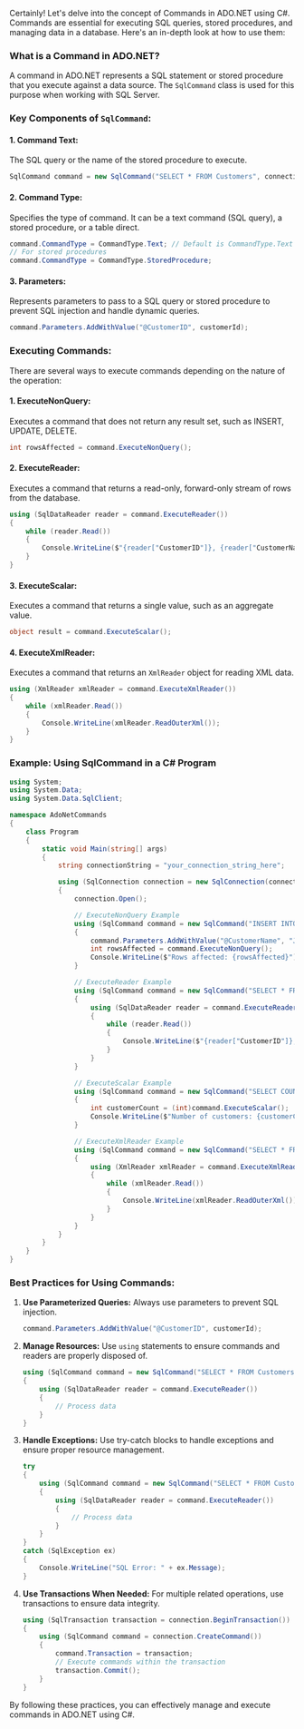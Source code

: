 Certainly! Let's delve into the concept of Commands in ADO.NET using C#. Commands are essential for executing SQL queries, stored procedures, and managing data in a database. Here's an in-depth look at how to use them:

### What is a Command in ADO.NET?
A command in ADO.NET represents a SQL statement or stored procedure that you execute against a data source. The `SqlCommand` class is used for this purpose when working with SQL Server.

### Key Components of `SqlCommand`:

#### 1. **Command Text:**
   The SQL query or the name of the stored procedure to execute.
   ```csharp
   SqlCommand command = new SqlCommand("SELECT * FROM Customers", connection);
   ```

#### 2. **Command Type:**
   Specifies the type of command. It can be a text command (SQL query), a stored procedure, or a table direct.
   ```csharp
   command.CommandType = CommandType.Text; // Default is CommandType.Text
   // For stored procedures
   command.CommandType = CommandType.StoredProcedure;
   ```

#### 3. **Parameters:**
   Represents parameters to pass to a SQL query or stored procedure to prevent SQL injection and handle dynamic queries.
   ```csharp
   command.Parameters.AddWithValue("@CustomerID", customerId);
   ```

### Executing Commands:
There are several ways to execute commands depending on the nature of the operation:

#### 1. **ExecuteNonQuery:**
   Executes a command that does not return any result set, such as INSERT, UPDATE, DELETE.
   ```csharp
   int rowsAffected = command.ExecuteNonQuery();
   ```

#### 2. **ExecuteReader:**
   Executes a command that returns a read-only, forward-only stream of rows from the database.
   ```csharp
   using (SqlDataReader reader = command.ExecuteReader())
   {
       while (reader.Read())
       {
           Console.WriteLine($"{reader["CustomerID"]}, {reader["CustomerName"]}");
       }
   }
   ```

#### 3. **ExecuteScalar:**
   Executes a command that returns a single value, such as an aggregate value.
   ```csharp
   object result = command.ExecuteScalar();
   ```

#### 4. **ExecuteXmlReader:**
   Executes a command that returns an `XmlReader` object for reading XML data.
   ```csharp
   using (XmlReader xmlReader = command.ExecuteXmlReader())
   {
       while (xmlReader.Read())
       {
           Console.WriteLine(xmlReader.ReadOuterXml());
       }
   }
   ```

### Example: Using SqlCommand in a C# Program

```csharp
using System;
using System.Data;
using System.Data.SqlClient;

namespace AdoNetCommands
{
    class Program
    {
        static void Main(string[] args)
        {
            string connectionString = "your_connection_string_here";

            using (SqlConnection connection = new SqlConnection(connectionString))
            {
                connection.Open();

                // ExecuteNonQuery Example
                using (SqlCommand command = new SqlCommand("INSERT INTO Customers (CustomerName) VALUES (@CustomerName)", connection))
                {
                    command.Parameters.AddWithValue("@CustomerName", "John Doe");
                    int rowsAffected = command.ExecuteNonQuery();
                    Console.WriteLine($"Rows affected: {rowsAffected}");
                }

                // ExecuteReader Example
                using (SqlCommand command = new SqlCommand("SELECT * FROM Customers", connection))
                {
                    using (SqlDataReader reader = command.ExecuteReader())
                    {
                        while (reader.Read())
                        {
                            Console.WriteLine($"{reader["CustomerID"]}, {reader["CustomerName"]}");
                        }
                    }
                }

                // ExecuteScalar Example
                using (SqlCommand command = new SqlCommand("SELECT COUNT(*) FROM Customers", connection))
                {
                    int customerCount = (int)command.ExecuteScalar();
                    Console.WriteLine($"Number of customers: {customerCount}");
                }

                // ExecuteXmlReader Example
                using (SqlCommand command = new SqlCommand("SELECT * FROM Customers FOR XML AUTO", connection))
                {
                    using (XmlReader xmlReader = command.ExecuteXmlReader())
                    {
                        while (xmlReader.Read())
                        {
                            Console.WriteLine(xmlReader.ReadOuterXml());
                        }
                    }
                }
            }
        }
    }
}
```

### Best Practices for Using Commands:
1. **Use Parameterized Queries:** Always use parameters to prevent SQL injection.
   ```csharp
   command.Parameters.AddWithValue("@CustomerID", customerId);
   ```

2. **Manage Resources:** Use `using` statements to ensure commands and readers are properly disposed of.
   ```csharp
   using (SqlCommand command = new SqlCommand("SELECT * FROM Customers", connection))
   {
       using (SqlDataReader reader = command.ExecuteReader())
       {
           // Process data
       }
   }
   ```

3. **Handle Exceptions:** Use try-catch blocks to handle exceptions and ensure proper resource management.
   ```csharp
   try
   {
       using (SqlCommand command = new SqlCommand("SELECT * FROM Customers", connection))
       {
           using (SqlDataReader reader = command.ExecuteReader())
           {
               // Process data
           }
       }
   }
   catch (SqlException ex)
   {
       Console.WriteLine("SQL Error: " + ex.Message);
   }
   ```

4. **Use Transactions When Needed:** For multiple related operations, use transactions to ensure data integrity.
   ```csharp
   using (SqlTransaction transaction = connection.BeginTransaction())
   {
       using (SqlCommand command = connection.CreateCommand())
       {
           command.Transaction = transaction;
           // Execute commands within the transaction
           transaction.Commit();
       }
   }
   ```

By following these practices, you can effectively manage and execute commands in ADO.NET using C#. 